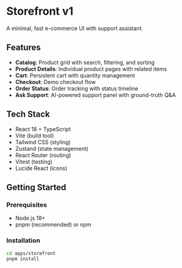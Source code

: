 # Storefront v1

A minimal, fast e-commerce UI with support assistant.

## Features

- **Catalog**: Product grid with search, filtering, and sorting
- **Product Details**: Individual product pages with related items
- **Cart**: Persistent cart with quantity management
- **Checkout**: Demo checkout flow
- **Order Status**: Order tracking with status timeline
- **Ask Support**: AI-powered support panel with ground-truth Q&A

## Tech Stack

- React 18 + TypeScript
- Vite (build tool)
- Tailwind CSS (styling)
- Zustand (state management)
- React Router (routing)
- Vitest (testing)
- Lucide React (icons)

## Getting Started

### Prerequisites

- Node.js 18+
- pnpm (recommended) or npm

### Installation

```bash
cd apps/storefront
pnpm install
